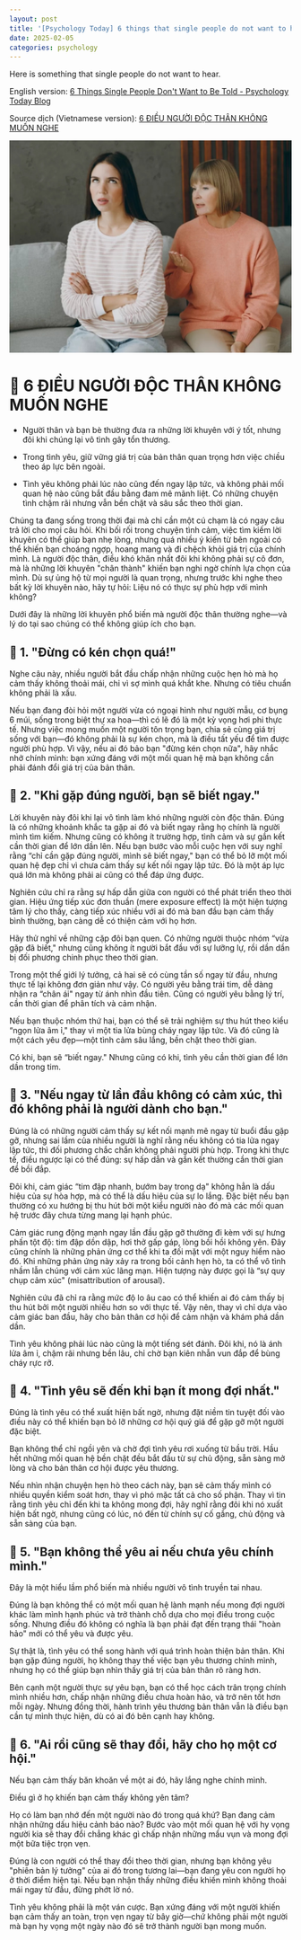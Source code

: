 ```yaml
---
layout: post
title: '[Psychology Today] 6 things that single people do not want to hear'
date: 2025-02-05
categories: psychology
---
```


Here is something that single people do not want to hear.

English version: [6 Things Single People Don't Want to Be Told - Psychology Today Blog](https://www.psychologytoday.com/intl/blog/why-bad-looks-good/201712/the-clearest-sign-that-a-partner-is-not-the-one)

Source dịch (Vietnamese version): [6 ĐIỀU NGƯỜI ĐỘC THÂN KHÔNG MUỐN NGHE](https://www.facebook.com/share/p/14mMFXMvRB/)

![Ảnh](/images/The-School-Of-Life/475838059_604024542262607_5917519667638754342_n.jpg)


# 🌹 6 ĐIỀU NGƯỜI ĐỘC THÂN KHÔNG MUỐN NGHE

- Người thân và bạn bè thường đưa ra những lời khuyên với ý tốt, nhưng đôi khi chúng lại vô tình gây tổn thương.

- Trong tình yêu, giữ vững giá trị của bản thân quan trọng hơn việc chiều theo áp lực bên ngoài.

- Tình yêu không phải lúc nào cũng đến ngay lập tức, và không phải mối quan hệ nào cũng bắt đầu bằng đam mê mãnh liệt. Có những chuyện tình chậm rãi nhưng vẫn bền chặt và sâu sắc theo thời gian.

Chúng ta đang sống trong thời đại mà chỉ cần một cú chạm là có ngay câu trả lời cho mọi câu hỏi. Khi bối rối trong chuyện tình cảm, việc tìm kiếm lời khuyên có thể giúp bạn nhẹ lòng, nhưng quá nhiều ý kiến từ bên ngoài có thể khiến bạn choáng ngợp, hoang mang và đi chệch khỏi giá trị của chính mình.
Là người độc thân, điều khó khăn nhất đôi khi không phải sự cô đơn, mà là những lời khuyên "chân thành" khiến bạn nghi ngờ chính lựa chọn của mình. Dù sự ủng hộ từ mọi người là quan trọng, nhưng trước khi nghe theo bất kỳ lời khuyên nào, hãy tự hỏi: Liệu nó có thực sự phù hợp với mình không?

Dưới đây là những lời khuyên phổ biến mà người độc thân thường nghe—và lý do tại sao chúng có thể không giúp ích cho bạn.

## 🌹 1. "Đừng có kén chọn quá!"

Nghe câu này, nhiều người bắt đầu chấp nhận những cuộc hẹn hò mà họ cảm thấy không thoải mái, chỉ vì sợ mình quá khắt khe. Nhưng có tiêu chuẩn không phải là xấu.

Nếu bạn đang đòi hỏi một người vừa có ngoại hình như người mẫu, cơ bụng 6 múi, sống trong biệt thự xa hoa—thì có lẽ đó là một kỳ vọng hơi phi thực tế. Nhưng việc mong muốn một người tôn trọng bạn, chia sẻ cùng giá trị sống với bạn—đó không phải là sự kén chọn, mà là điều tất yếu để tìm được người phù hợp.
Vì vậy, nếu ai đó bảo bạn "đừng kén chọn nữa", hãy nhắc nhở chính mình: bạn xứng đáng với một mối quan hệ mà bạn không cần phải đánh đổi giá trị của bản thân.

## 🌹 2. "Khi gặp đúng người, bạn sẽ biết ngay."

Lời khuyên này đôi khi lại vô tình làm khó những người còn độc thân. Đúng là có những khoảnh khắc ta gặp ai đó và biết ngay rằng họ chính là người mình tìm kiếm. Nhưng cũng có không ít trường hợp, tình cảm và sự gắn kết cần thời gian để lớn dần lên.
Nếu bạn bước vào mỗi cuộc hẹn với suy nghĩ rằng “chỉ cần gặp đúng người, mình sẽ biết ngay," bạn có thể bỏ lỡ một mối quan hệ đẹp chỉ vì chưa cảm thấy sự kết nối ngay lập tức. Đó là một áp lực quá lớn mà không phải ai cũng có thể đáp ứng được.

Nghiên cứu chỉ ra rằng sự hấp dẫn giữa con người có thể phát triển theo thời gian. Hiệu ứng tiếp xúc đơn thuần (mere exposure effect) là một hiện tượng tâm lý cho thấy, càng tiếp xúc nhiều với ai đó mà ban đầu bạn cảm thấy bình thường, bạn càng dễ có thiện cảm với họ hơn.

Hãy thử nghĩ về những cặp đôi bạn quen. Có những người thuộc nhóm “vừa gặp đã biết," nhưng cũng không ít người bắt đầu với sự lưỡng lự, rồi dần dần bị đối phương chinh phục theo thời gian.

Trong một thế giới lý tưởng, cả hai sẽ có cùng tần số ngay từ đầu, nhưng thực tế lại không đơn giản như vậy. Có người yêu bằng trái tim, dễ dàng nhận ra “chân ái" ngay từ ánh nhìn đầu tiên. Cũng có người yêu bằng lý trí, cần thời gian để phân tích và cảm nhận.

Nếu bạn thuộc nhóm thứ hai, bạn có thể sẽ trải nghiệm sự thu hút theo kiểu “ngọn lửa âm ỉ," thay vì một tia lửa bùng cháy ngay lập tức. Và đó cũng là một cách yêu đẹp—một tình cảm sâu lắng, bền chặt theo thời gian.

Có khi, bạn sẽ “biết ngay." Nhưng cũng có khi, tình yêu cần thời gian để lớn dần trong tim.

## 🌹 3. "Nếu ngay từ lần đầu không có cảm xúc, thì đó không phải là người dành cho bạn."

Đúng là có những người cảm thấy sự kết nối mạnh mẽ ngay từ buổi đầu gặp gỡ, nhưng sai lầm của nhiều người là nghĩ rằng nếu không có tia lửa ngay lập tức, thì đối phương chắc chắn không phải người phù hợp. Trong khi thực tế, điều ngược lại có thể đúng: sự hấp dẫn và gắn kết thường cần thời gian để bồi đắp.

Đôi khi, cảm giác “tim đập nhanh, bướm bay trong dạ" không hẳn là dấu hiệu của sự hòa hợp, mà có thể là dấu hiệu của sự lo lắng. Đặc biệt nếu bạn thường có xu hướng bị thu hút bởi một kiểu người nào đó mà các mối quan hệ trước đây chưa từng mang lại hạnh phúc.

Cảm giác rung động mạnh ngay lần đầu gặp gỡ thường đi kèm với sự hưng phấn tột độ: tim đập dồn dập, hơi thở gấp gáp, lòng bồi hồi không yên. Đây cũng chính là những phản ứng cơ thể khi ta đối mặt với một nguy hiểm nào đó. Khi những phản ứng này xảy ra trong bối cảnh hẹn hò, ta có thể vô tình nhầm lẫn chúng với cảm xúc lãng mạn. Hiện tượng này được gọi là “sự quy chụp cảm xúc" (misattribution of arousal).

Nghiên cứu đã chỉ ra rằng mức độ lo âu cao có thể khiến ai đó cảm thấy bị thu hút bởi một người nhiều hơn so với thực tế. Vậy nên, thay vì chỉ dựa vào cảm giác ban đầu, hãy cho bản thân cơ hội để cảm nhận và khám phá dần dần.

Tình yêu không phải lúc nào cũng là một tiếng sét đánh. Đôi khi, nó là ánh lửa âm ỉ, chậm rãi nhưng bền lâu, chỉ chờ bạn kiên nhẫn vun đắp để bùng cháy rực rỡ.

## 🌹 4. "Tình yêu sẽ đến khi bạn ít mong đợi nhất."

Đúng là tình yêu có thể xuất hiện bất ngờ, nhưng đặt niềm tin tuyệt đối vào điều này có thể khiến bạn bỏ lỡ những cơ hội quý giá để gặp gỡ một người đặc biệt.

Bạn không thể chỉ ngồi yên và chờ đợi tình yêu rơi xuống từ bầu trời. Hầu hết những mối quan hệ bền chặt đều bắt đầu từ sự chủ động, sẵn sàng mở lòng và cho bản thân cơ hội được yêu thương.

Nếu nhìn nhận chuyện hẹn hò theo cách này, bạn sẽ cảm thấy mình có nhiều quyền kiểm soát hơn, thay vì phó mặc tất cả cho số phận. Thay vì tin rằng tình yêu chỉ đến khi ta không mong đợi, hãy nghĩ rằng đôi khi nó xuất hiện bất ngờ, nhưng cũng có lúc, nó đến từ chính sự cố gắng, chủ động và sẵn sàng của bạn.

## 🌹 5. "Bạn không thể yêu ai nếu chưa yêu chính mình."

Đây là một hiểu lầm phổ biến mà nhiều người vô tình truyền tai nhau.

Đúng là bạn không thể có một mối quan hệ lành mạnh nếu mong đợi người khác làm mình hạnh phúc và trở thành chỗ dựa cho mọi điều trong cuộc sống. Nhưng điều đó không có nghĩa là bạn phải đạt đến trạng thái "hoàn hảo" mới có thể yêu và được yêu.

Sự thật là, tình yêu có thể song hành với quá trình hoàn thiện bản thân. Khi bạn gặp đúng người, họ không thay thế việc bạn yêu thương chính mình, nhưng họ có thể giúp bạn nhìn thấy giá trị của bản thân rõ ràng hơn.

Bên cạnh một người thực sự yêu bạn, bạn có thể học cách trân trọng chính mình nhiều hơn, chấp nhận những điều chưa hoàn hảo, và trở nên tốt hơn mỗi ngày. Nhưng đồng thời, hành trình yêu thương bản thân vẫn là điều bạn cần tự mình thực hiện, dù có ai đó bên cạnh hay không.

## 🌹 6. "Ai rồi cũng sẽ thay đổi, hãy cho họ một cơ hội."

Nếu bạn cảm thấy băn khoăn về một ai đó, hãy lắng nghe chính mình.

Điều gì ở họ khiến bạn cảm thấy không yên tâm?

Họ có làm bạn nhớ đến một người nào đó trong quá khứ?
Bạn đang cảm nhận những dấu hiệu cảnh báo nào?
Bước vào một mối quan hệ với hy vọng người kia sẽ thay đổi chẳng khác gì chấp nhận những mẩu vụn và mong đợi một bữa tiệc trọn vẹn.

Đúng là con người có thể thay đổi theo thời gian, nhưng bạn không yêu "phiên bản lý tưởng" của ai đó trong tương lai—bạn đang yêu con người họ ở thời điểm hiện tại. Nếu bạn nhận thấy những điều khiến mình không thoải mái ngay từ đầu, đừng phớt lờ nó.

Tình yêu không phải là một ván cược. Bạn xứng đáng với một người khiến bạn cảm thấy an toàn, trọn vẹn ngay từ bây giờ—chứ không phải một người mà bạn hy vọng một ngày nào đó sẽ trở thành người bạn mong muốn.